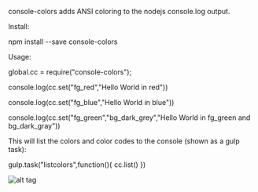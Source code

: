 console-colors adds ANSI coloring to the nodejs console.log output.

Install:

npm install --save console-colors


Usage:


global.cc = require("console-colors");


console.log(cc.set("fg_red","Hello World in red"))

console.log(cc.set("fg_blue","Hello World in blue"))

console.log(cc.set("fg_green","bg_dark_grey","Hello World in fg_green and bg_dark_gray"))


This will list the colors and color codes to the console (shown as a gulp task):

gulp.task("listcolors",function(){
  cc.list()
})


![alt tag](http://damieno.com/github/images/console_colors.png)
